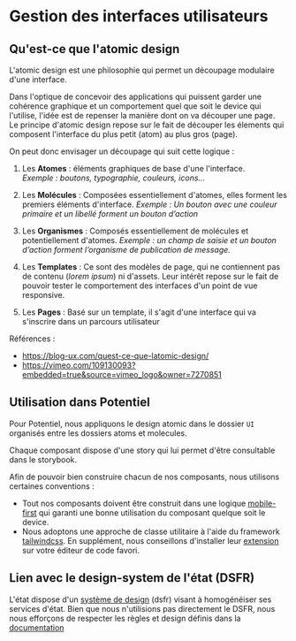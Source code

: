 # Gestion des interfaces utilisateurs 
## Qu'est-ce que l'atomic design

L'atomic design est une philosophie qui permet un découpage modulaire d'une interface.  

Dans l'optique de concevoir des applications qui puissent garder une cohérence graphique et un comportement quel que soit le device qui l'utilise, l'idée est de repenser la manière dont on va découper une page.  
Le principe d'atomic design repose sur le fait de découper les élements qui composent l'interface du plus petit (atom) au plus gros (page).  

On peut donc envisager un découpage qui suit cette logique :  
1. Les **Atomes** : éléments graphiques de base d'une l'interface.  
   *Exemple : boutons, typographie, couleurs, icons...*

2. Les **Molécules** : Composées essentiellement d'atomes, elles forment les premiers éléments d'interface.
   *Exemple : Un bouton avec une couleur primaire et un libellé forment un bouton d’action*

3. Les **Organismes** : Composés essentiellement de molécules et potentiellement d'atomes.
   *Exemple : un champ de saisie et un bouton d’action forment l’organisme de publication de message.*

4. Les **Templates** : Ce sont des modèles de page, qui ne contiennent pas de contenu (*lorem ipsum*) ni d'assets. Leur intérêt repose sur le fait de pouvoir tester le comportement des interfaces d'un point de vue responsive.

5. Les **Pages** : Basé sur un template, il s'agit d'une interface qui va s'inscrire dans un parcours utilisateur

Références : 
- https://blog-ux.com/quest-ce-que-latomic-design/
- https://vimeo.com/109130093?embedded=true&source=vimeo_logo&owner=7270851

## Utilisation dans Potentiel

Pour Potentiel, nous appliquons le design atomic dans le dossier `UI` organisés entre les dossiers atoms et molecules.

Chaque composant dispose d'une story qui lui permet d'être consultable dans le storybook. 

Afin de pouvoir bien construire chacun de nos composants, nous utilisons certaines conventions : 
- Tout nos composants doivent être construit dans une logique [mobile-first](https://www.anthedesign.fr/webdesign-2/mobile-first/) qui garanti une bonne utilisation du composant quelque soit le device.
- Nous adoptons une approche de classe utilitaire à l'aide du framework [tailwindcss](https://tailwindcss.com/). En supplément, nous conseillons d'installer leur [extension](https://tailwindcss.com/docs/editor-setup) sur votre éditeur de code favori.

## Lien avec le design-system de l'état (DSFR)

L'état dispose d'un [système de design](https://www.systeme-de-design.gouv.fr/) (dsfr) visant à homogénéiser ses services d'état. Bien que nous n'utilisions pas directement le DSFR, nous nous efforçons de respecter les règles et design définis dans la [documentation](https://gouvfr.atlassian.net/wiki/spaces/DB/overview?homepageId=145359476)

